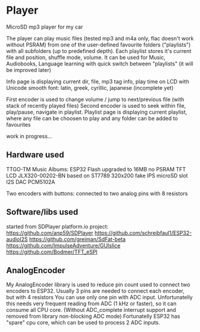 # Player #
MicroSD mp3 player for my car

The player can play music files (tested mp3 and m4a only, flac doesn't work without PSRAM) 
from one of the user-defined favourite folders ("playlists") with all subfolders (up to predefined depth).
Each playlist stores it's current file and position, shuffle mode, volume.
It can be used for Music, Audiobooks, Language learning with quick switch between "playlists"
(it will be improved later)

Info page is displaying current dir, file, mp3 tag info, play time on LCD
with Unicode smooth font: latin, greek, cyrillic, japanese (incomplete yet)

First encoder is used to change volume / jump to next/previous file (with stack of recently played files)
Second encoder is used to seek within file, play/pause, navigate in playlist.
Playlist page is displaying current playlist, where any file can be choosen to play 
and any folder can be added to favourites

work in progress...

## Hardware used ##

TTGO-TM Music Albums:
    ESP32
    Flash upgraded to 16MB
    no PSRAM
    TFT LCD JLX320-00202-BN based on ST7789 320x200 fake IPS
    microSD slot
    I2S DAC PCM5102A

Two encoders with buttons:
    connected to two analog pins with 8 resistors


## Software/libs used ##

started from SDPlayer platform.io project: https://github.com/anp59/SDPlayer
https://github.com/schreibfaul1/ESP32-audioI2S
https://github.com/greiman/SdFat-beta
https://github.com/ImpulseAdventure/GUIslice
https://github.com/Bodmer/TFT_eSPI

## AnalogEncoder ##

My AnalogEncoder library is used to reduce pin count used to connect two encoders to ESP32.
Usually 3 pins are needed to connect each encoder, but with 4 resistors You can use only one pin with ADC input.
Unfortunatelly this needs very frequent reading from ADC (1 kHz or faster), so it can consume all CPU core.
(Without ADC_complete interrupt support and removed from library non-blocking ADC mode)
Fortunatelly ESP32 has "spare" cpu core, which can be used to process 2 ADC inputs.
